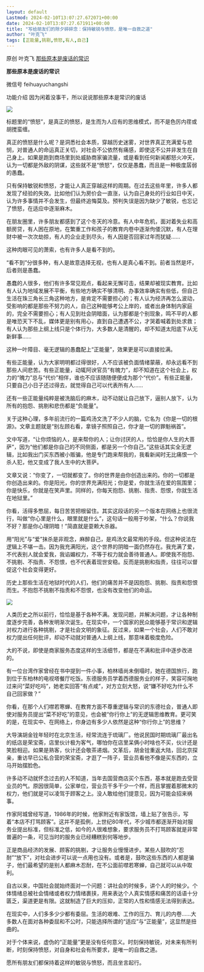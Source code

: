 ```yaml
---
layout: default
Lastmod: 2024-02-10T13:07:27.672071+00:00
date: 2024-02-10T13:07:27.671911+00:00
title: "写给朋友们的除夕碎碎念：保持敏锐与愤怒，是唯一自救之道"
author: "叶克飞"
tags: [正能量,挑剔,愤怒,有人,自己]
---
```


原创 叶克飞 [那些原本是废话的常识](javascript:void(0);)

**那些原本是废话的常识** 

微信号 feihuayuchangshi

功能介绍 因为闲着没事干，所以说说那些原本是常识的废话

![](https://images.weserv.nl/?url=https%3A//mmbiz.qpic.cn/mmbiz_jpg/Lc0kZziaibxpYb2mb0JLicnYeX6XBu6Rhqd2ZddvZvgueYdibZNLU2PPZra6iajpoSdibxicDYGjhz1pfXa60icykmsaJQ/640%3Fwx_fmt%3Djpeg%26from%3Dappmsg)

标题里的“愤怒”，是真正的愤怒，是生而为人应有的思维模式，而不是色厉内荏或胡搅蛮缠。  

真正的愤怒是什么呢？是洞悉社会本质，穿越历史迷雾，对世界真正充满爱与悲悯，对普通人的命运真正关切，对社会不公依然有痛感，即使这不公并非发生在自己身上。如果是跑到商场里到处威胁商家骗流量，或是看到任何新闻都怒火冲天，认为一切都是外敌的阴谋，这些就不是“愤怒”，仅仅是愚蠢，而且是一种极度孱弱的愚蠢。

只有保持敏锐和愤怒，才能让人真正穿越这样的周期。在过去这些年里，许多人都发现了经验的失效。比如他们认为房价会一直涨，认为自己身处的行业如日中天，认为许多事情并不会发生，但最终追悔莫及。预判失误是因为缺少了敏锐，也忘记了愤怒，在适应中逐渐麻木。

在朋友圈里，许多朋友都感到了这个冬天的冷意。有人中年危机，面对着失业和高额房贷，有人困在原地，在繁重工作和孩子的教育内卷中逐渐佝偻沉默，有人在理财中被一次次劫掠，有人的企业走到尽头，有人因是否回家过年而犹疑……

这种肉眼可见的萧索，也有许多人是看不到的。

“看不到”分很多种，有人是故意选择无视，也有人是真心看不到。前者当然是坏，后者则是愚蠢。

愚蠢的人很多，他们有许多常见观点，看起来无懈可击，结果却被现实教育。比如有人认为地域发展不平衡，有些地方确实不够清明、办事效率确实有些低，但自己生活在珠三角长三角这种地方，是肯定不需要担心的；有人认为经济再怎么波动，受影响的都是那些不努力的人，自己这种能够考公上岸的，或者出身体制内家庭的，完全不需要担心；有人见到社会阴暗面，认为那都是个别现象，鸣不平的人都是唯恐天下不乱，媒体更是别有用心，直到自己遭遇不公，才哭着喊着到处求救；有人认为那些上纲上线只是个体行为，大多数人是清醒的，却不知道太阳底下从无新鲜事……

这种一叶障目、毫无逻辑的愚蠢配上“正能量”，效果更是可以直接拉满。

有些正能量，认为大家明明都过得很好，人不应该被负面情绪蒙蔽，却永远看不到那些人间悲苦。有些正能量，动辄阿谀官员“有魄力”，却不知道在这个社会上，权力的“魄力”总与“代价”相伴，谁也不应该随随便便成为那个“代价”。有些正能量，只要自己小日子还过得去，就觉得自己可以代表所有人……

还有一些正能量纯粹是被洗脑后的麻木，动不动就让自己放下，逼别人放下，认为所有的抱怨、挑剔和悲伤都是“负能量”。

关于这种心理，多年前流行的一篇鸡汤文洗了不少人的脑，它名为《你是一切的根源》。文章主题就是“别左顾右看，拿镜子照照自己，你才是一切的罪魁祸首”。

文中写道，“让你烦恼的人，是来帮你的人；让你讨厌的人，恰恰是你人生的大菩萨”，因为“他们都是你自己的不同侧面，都是另一个你自己。”这些话其实全无逻辑，比如我出门买东西被小贩骗，他是专门跑来帮我的，我看新闻时无比痛恨一个杀人犯，他又变成了我人生中的大菩萨。

文章又说：“你变了，一切就都变了。你的世界是由你创造出来的。你的一切都是你创造出来的。你是阳光，你的世界充满阳光；你是爱，你就生活在爱的氛围里；你是快乐，你就是在笑声里。同样的，你每天抱怨、挑剔、指责、怨恨，你就生活在地狱里。”

你看，活得多憋屈，每日苦苦把根留住。其实这段话的另一个版本在网络上也很流行，叫做“你心里是什么，眼里就是什么”，这句话一般用于吵架，“什么？你说我不好？那是你心理阴暗！”简直就是耍赖大杀器。

用“阳光”与“爱”抹杀是非观念，麻醉自己，是鸡汤文最常用的手段。但这种说法在逻辑上不堪一击。因为我充满阳光，这个世界的阴暗一面仍然存在。我充满了爱，不代表别人就会爱我，我谄媚权力，不等于权力就会善待普通人。即使我不抱怨、不挑剔、不指责、不怨恨，也不代表着现世安稳。反而是挑剔和指责，往往可以督促这个社会变得更好。

历史上那些生活在地狱时代的人们，他们的痛苦并不是因抱怨、挑剔、指责和怨恨而生。不抱怨不挑剔不指责和不怨恨，也没有改变他们的命运。

![](https://images.weserv.nl/?url=https%3A//mmbiz.qpic.cn/mmbiz_jpg/Lc0kZziaibxpYb2mb0JLicnYeX6XBu6Rhqdrqz4erQKQVicJXBxwwvgGZ4vzFCXfQoqqKwlXFjlRiaeHybAShqndF7Q/640%3Fwx_fmt%3Djpeg%26from%3Dappmsg)

人类历史之所以前行，恰恰是基于各种不满。发现问题，并解决问题，才让各种制度逐步完善，各种发明渐次诞生。在现实中，一个国家的民众能够基于常识和逻辑对权力进行各种挑剔，才是社会文明的象征。反过来，如果一个社会，人们不敢对权力提出任何批评，却动不动就对普通人上纲上线，那意味着极度危险。

大的不说，即使是商家服务态度这样的生活细节，都是在不满和批评中逐步改进的。

有一位台湾作家曾经在书中提到一件小事，柏林墙尚未倒塌时，她在德国旅行，跑到位于东柏林的电视塔餐厅吃饭。东德服务员学着西德服务业的样子，笑容可掬地过来问“菜好吃吗”，她老实回答“有点咸”，对方立刻大怒，说“嫌不好吃为什么不自己回家做？”

你看，在那个人们噤若寒蝉、在教育方面不尊重逻辑与常识的东德社会，普通人即使对服务员提出“菜不好吃”的意见，也会被“你行你上”的无逻辑思维教育。更可笑的是，在现实中、在网络上，你身边有多少人依然是这种“你行你上”的思维？

大导演胡金铨年轻时在北京生活，经常流连于琉璃厂。他说民国时期琉璃厂最出名的纸店是荣宝斋，店里伙计极为客气，哪怕你在店里呆俩小时啥也不买，伙计还是笑脸相迎。如果是熟客，伙计还会敬茶递烟。文革后，胡金铨重返大陆，回北京探亲，重访早已公私合营的荣宝斋，才逛了一阵子，营业员看他不像是买东西的，立马开始摆脸色。

许多动不动就怀念过去的人不知道，当年去国营商店买个东西，基本就是跑去受营业员的气。原因很简单，公家单位，营业员干多干少一个样，而且掌握着那微末的权力，他们就是可以凌驾于顾客之上。没人敢给他们提意见，因为可能会招来祸事。

作家阿城曾经写道，1986年的时候，他家附近有家饭馆，墙上贴了张告示，写着“本店不打骂顾客”。这并不是孤例，上世纪80年代，不少城市都逐渐开始对服务业提出标准，但标准之低，如今的人很难想象，要求服务员不打骂顾客就是非常普遍的一条，可见当时的服务业已经糟糕到何等地步。

正是商品经济的发展、顾客的挑剔，才让服务业慢慢进步。某些人鼓吹的“忍耐”“放下”，对社会进步可以说一点用也没有。或者是，鼓吹这些东西的人都是骗子，他们最希望的是别人都麻木忍耐，在不公面前噤若寒蝉，自己就可以从中取利。

自古以来，中国社会就始终面对一个问题：讲社会的时候多，讲个人的时候少。个体情绪总被社会情绪或者权力情绪裹挟，用来表达个人真实情感和痛苦的话语十分匮乏，渠道更是有限。这就制造了巨大的压抑，正常的人性和情感无法得到表达。

在现实中，人们多多少少都有委屈。生活的艰难、工作的压力、育儿的内卷……大多数人在面对各种委屈和不公时，只能选择所谓的“适应”与“正能量”，这显然是扭曲的。

对于个体来说，虚伪的“正能量”更是没有任何意义。时刻保持敏锐，对未来有所判断，时刻保持愤怒，对自身和社会有所要求，是唯一的自救之道。

愿所有朋友们都保持着这样的敏锐与愤怒，而且坐言起行。

